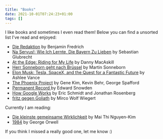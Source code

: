 ```yaml
---
title: "Books"
date: 2021-10-01T07:24:23+01:00
tags: []
---
```


I like books and sometimes I even read them!
Below you can find a unsorted list I've read and enjoyed:

- [Die Redaktion](https://www.goodreads.com/book/show/54430395-die-redaktion) by Benjamin Fredrich
- [Na Servus!: Wie Ich Lernte, Die Bayern Zu Lieben](https://www.goodreads.com/book/show/2608806-na-servus) by Sebastian Glubrecht
- [At the Edge: Riding for My Life](https://www.goodreads.com/book/show/30052267-at-the-edge) by Danny MacAskill
- [Herr Sonneborn geht nach Brüssel](https://www.goodreads.com/book/show/44290242-herr-sonneborn-geht-nach-br-ssel---abenteuer-im-europaparlament) by Martin Sonneborn
- [Elon Musk: Tesla, SpaceX, and the Quest for a Fantastic Future](https://www.goodreads.com/book/show/25541028-elon-musk) by Ashlee Vance
- [The Phoenix Project](https://www.goodreads.com/book/show/17255186-the-phoenix-project) by Gene Kim, Kevin Behr, George Spafford
- [Permanent Record ](https://www.goodreads.com/book/show/46223297-permanent-record) by Edward Snowden
- [How Google Works](https://www.goodreads.com/book/show/23158207-how-google-works) by Eric Schmidt and Jonathan Rosenberg
- [fritz gegen Goliath](https://www.goodreads.com/book/show/58990454-fritz-gegen-goliath) by Mirco Wolf Wiegert

Currently I am reading:

- [Die kleinste gemeinsame Wirklichkeit](https://www.goodreads.com/book/show/56951280-die-kleinste-gemeinsame-wirklichkeit-wahr-falsch-plausibel-die-gr-t) by Mai Thi Nguyen-Kim
- [1984](https://www.goodreads.com/book/show/56704789-1984) by George Orwell

If you think I missed a really good one, let me know :)

